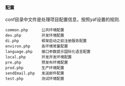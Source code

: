 #### 配置

conf目录中文件是处理项目配置信息，按照yaf设置的规则.

```
common.php      公共环境配置
dev.php         开发环境配置
di.php          框架启动之前注册服务配置
environ.php     各环境常量配置
language.php    接口参数提示国际化语言配置
local.php       开发开发环境配置
pre.php         预发布环境配置
prod.php        生产环境配置
sendEmail.php   发送邮件配置
test.php        测试环境配置
```
